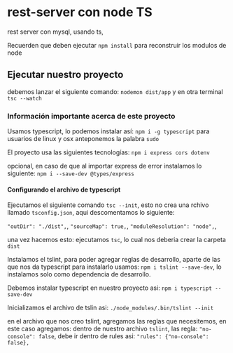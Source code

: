 # rest-server con node TS

rest server con mysql, usando ts,

Recuerden que deben ejecutar `npm install` para reconstruir los modulos de node

## Ejecutar nuestro proyecto

debemos lanzar el siguiente comando: `nodemon dist/app` y en otra terminal
`tsc --watch`

### Información importante acerca de este proyecto

Usamos typescript, lo podemos instalar así: `npm i -g typescript`
para usuarios de linux y osx anteponemos la palabra ` sudo `

El proyecto usa las siguientes tecnologías:
`npm i express cors dotenv`

opcional, en caso de que al importar express de error instalamos lo siguiente:
`npm i --save-dev @types/express`

#### Configurando el archivo de typescript

Ejecutamos el siguiente comando `tsc --init`, esto no crea una rchivo
llamado `tsconfig.json`, aqui descomentamos lo siguiente:

`"outDir": "./dist",`,
`"sourceMap": true,`,
`"moduleResolution": "node",`,

una vez hacemos esto: ejecutamos `tsc`, lo cual nos deberia crear la carpeta `dist`

Instalamos el tslint, para poder agregar reglas de desarrollo, aparte de las que nos da typescript
para instalarlo usamos: `npm i tslint --save-dev`, lo instalamos solo como dependencia de desarrollo.

Debemos instalar typescript en nuestro proyecto asi: `npm i typescript --save-dev`

Inicializamos el archivo de tslin asi: `./node_modules/.bin/tslint --init`

en el archivo que nos creo tslint, agregamos las reglas que necesitemos, en este caso agregamos:
dentro de nuestro archivo `tslint`, las regla: `"no-console": false`, debe ir dentro de rules asi:
`"rules": {"no-console": false},`




